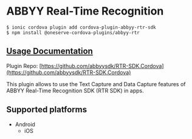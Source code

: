 # ABBYY Real-Time Recognition

```
$ ionic cordova plugin add cordova-plugin-abbyy-rtr-sdk
$ npm install @oneserve-cordova-plugins/abbyy-rtr
```

## [Usage Documentation](https://oneserve.gitbook.io/oneserve-cordova-plugins/plugins/abbyy-rtr/)

Plugin Repo: [https://github.com/abbyysdk/RTR-SDK.Cordova](https://github.com/abbyysdk/RTR-SDK.Cordova)

This plugin allows to use the Text Capture and Data Capture features of
ABBYY Real-Time Recognition SDK (RTR SDK) in apps.

## Supported platforms

- Android
  - iOS
  


